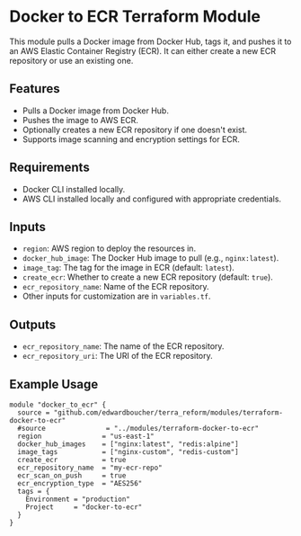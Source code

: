# Docker to ECR Terraform Module

This module pulls a Docker image from Docker Hub, tags it, and pushes it to an AWS Elastic Container Registry (ECR). It can either create a new ECR repository or use an existing one.

## Features

- Pulls a Docker image from Docker Hub.
- Pushes the image to AWS ECR.
- Optionally creates a new ECR repository if one doesn't exist.
- Supports image scanning and encryption settings for ECR.

## Requirements

- Docker CLI installed locally.
- AWS CLI installed locally and configured with appropriate credentials.

## Inputs

- `region`: AWS region to deploy the resources in.
- `docker_hub_image`: The Docker Hub image to pull (e.g., `nginx:latest`).
- `image_tag`: The tag for the image in ECR (default: `latest`).
- `create_ecr`: Whether to create a new ECR repository (default: `true`).
- `ecr_repository_name`: Name of the ECR repository.
- Other inputs for customization are in `variables.tf`.

## Outputs

- `ecr_repository_name`: The name of the ECR repository.
- `ecr_repository_uri`: The URI of the ECR repository.

## Example Usage

```hcl
module "docker_to_ecr" {
  source = "github.com/edwardboucher/terra_reform/modules/terraform-docker-to-ecr"
  #source               = "../modules/terraform-docker-to-ecr"
  region               = "us-east-1"
  docker_hub_images    = ["nginx:latest", "redis:alpine"]
  image_tags           = ["nginx-custom", "redis-custom"]
  create_ecr           = true
  ecr_repository_name  = "my-ecr-repo"
  ecr_scan_on_push     = true
  ecr_encryption_type  = "AES256"
  tags = {
    Environment = "production"
    Project     = "docker-to-ecr"
  }
}